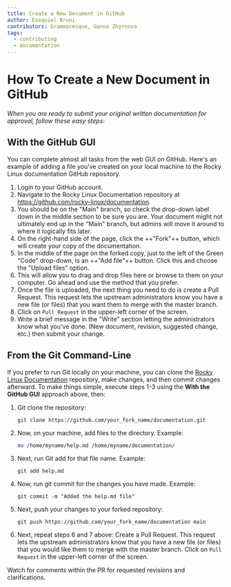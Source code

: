 ```yaml
---
title: Create a New Document in GitHub
author: Ezequiel Bruni
contributors: Grammaresque, Ganna Zhyrnova
tags:
  - contributing
  - documentation
---
```


# How To Create a New Document in GitHub

*When you are ready to submit your original written documentation for approval, follow these easy steps:*

## With the GitHub GUI

You can complete almost all tasks from the web GUI on GitHub. Here's an example of adding a file you've created on your local machine to the Rocky Linux documentation GitHub repository.

1. Login to your GitHub account.
2. Navigate to the Rocky Linux Documentation repository at <https://github.com/rocky-linux/documentation>.
3. You should be on the "Main" branch, so check the drop-down label down in the middle section to be sure you are. Your document might not ultimately end up in the "Main" branch, but admins will move it around to where it logically fits later.
4. On the right-hand side of the page, click the ++"Fork"++ button, which will create your copy of the documentation.
5. In the middle of the page on the forked copy, just to the left of the Green "Code" drop-down, is an ++"Add file"++ button. Click this and choose the "Upload files" option.
6. This will allow you to drag and drop files here or browse to them on your computer. Go ahead and use the method that you prefer.
7. Once the file is uploaded, the next thing you need to do is create a Pull Request. This request lets the upstream administrators know you have a new file (or files) that you want them to merge with the master branch.
8. Click on `Pull Request` in the upper-left corner of the screen.
9. Write a brief message in the "Write" section letting the administrators know what you've done. (New document, revision, suggested change, etc.) then submit your change.

## From the Git Command-Line

If you prefer to run Git locally on your machine, you can clone the [Rocky Linux Documentation](https://github.com/rocky-linux/documentation) repository, make changes, and then commit changes afterward. To make things simple, execute steps 1-3 using the **With the GitHub GUI** approach above, then:

1. Git clone the repository:

    ```text
    git clone https://github.com/your_fork_name/documentation.git
    ```

2. Now, on your machine, add files to the directory.
   Example:

    ```bash
    mv /home/myname/help.md /home/myname/documentation/
    ```

3. Next, run Git add for that file name.
   Example:

    ```text
    git add help.md
    ```

4. Now, run git commit for the changes you have made.
   Example:

    ```text
    git commit -m "Added the help.md file"
    ```

5. Next, push your changes to your forked repository:

    ```text
    git push https://github.com/your_fork_name/documentation main
    ```

6. Next, repeat steps 6 and 7 above: Create a Pull Request. This request lets the upstream administrators know that you have a new file (or files) that you would like them to merge with the master branch. Click on `Pull Request` in the upper-left corner of the screen.

Watch for comments within the PR for requested revisions and clarifications.
